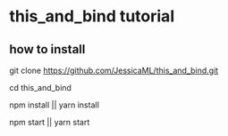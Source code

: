 # this_and_bind tutorial

## how to install

git clone https://github.com/JessicaML/this_and_bind.git

cd this_and_bind

npm install || yarn install

npm start || yarn start


